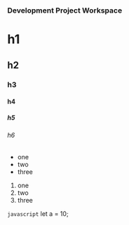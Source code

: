 ### Development Project Workspace

# h1
## h2
### h3
#### h4
##### h5
###### h6

- one
- two
- three

1. one
1. two
1. three

``javascript``
let a = 10;
